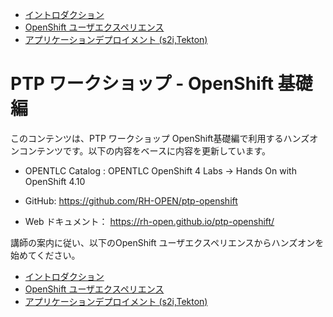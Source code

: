 * [イントロダクション](README.md)
* [OpenShift ユーザエクスペリエンス](modules/03_OpenShift_User_Experience/chap-3.md)
* [アプリケーションデプロイメント (s2i,Tekton)](modules/04_Application_Deployment/chap-4.md)

# PTP ワークショップ - OpenShift 基礎編

このコンテンツは、PTP ワークショップ OpenShift基礎編で利用するハンズオンコンテンツです。以下の内容をベースに内容を更新しています。

- OPENTLC Catalog : OPENTLC OpenShift 4 Labs -> Hands On with OpenShift 4.10

- GitHub: https://github.com/RH-OPEN/ptp-openshift
- Web ドキュメント： https://rh-open.github.io/ptp-openshift/

講師の案内に従い、以下のOpenShift ユーザエクスペリエンスからハンズオンを始めてください。

* [イントロダクション](README.md)
* [OpenShift ユーザエクスペリエンス](modules/03_OpenShift_User_Experience/chap-3.md)
* [アプリケーションデプロイメント (s2i,Tekton)](modules/04_Application_Deployment/chap-4.md)
